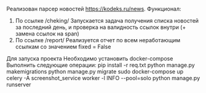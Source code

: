 Реализован парсер новостей https://kodeks.ru/news.
Функционал:
1. По ссылке <domen>/cheking/ Запускается задача получения списка новостей за последний день, и проверка на валидность ссылок внутри (+ замена ссылок на span)
2. По ссылке <domen>/report/ Реализуется отчет по всем неработающим ссылкам со значением fixed = False


Для запуска проекта
Необходимо установить docker-compose
Выполнить следующие операции:
pip install -r req.txt
python manage.py makemigrations
python manage.py migrate
sudo docker-compose up
celery -A screenshot_service worker -l INFO --pool=solo
python manage.py runserver
